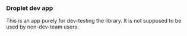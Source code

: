 ### Droplet dev app

This is an app purely for dev-testing the library.
It is not supposed to be used by non-dev-team users.
